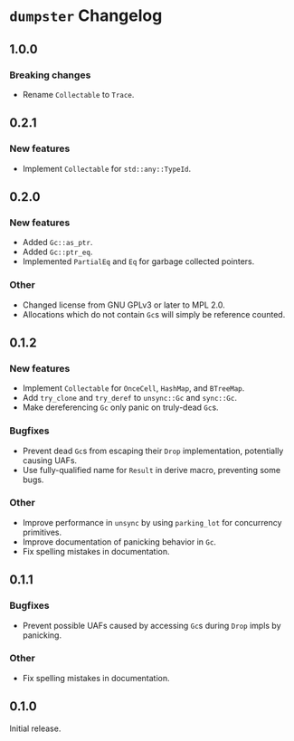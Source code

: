 # `dumpster` Changelog

## 1.0.0

### Breaking changes

-   Rename `Collectable` to `Trace`.

## 0.2.1

### New features

-   Implement `Collectable` for `std::any::TypeId`.

## 0.2.0

### New features

-   Added `Gc::as_ptr`.
-   Added `Gc::ptr_eq`.
-   Implemented `PartialEq` and `Eq` for garbage collected pointers.

### Other

-   Changed license from GNU GPLv3 or later to MPL 2.0.
-   Allocations which do not contain `Gc`s will simply be reference counted.

## 0.1.2

### New features

-   Implement `Collectable` for `OnceCell`, `HashMap`, and `BTreeMap`.
-   Add `try_clone` and `try_deref` to `unsync::Gc` and `sync::Gc`.
-   Make dereferencing `Gc` only panic on truly-dead `Gc`s.

### Bugfixes

-   Prevent dead `Gc`s from escaping their `Drop` implementation, potentially causing UAFs.
-   Use fully-qualified name for `Result` in derive macro, preventing some bugs.

### Other

-   Improve performance in `unsync` by using `parking_lot` for concurrency primitives.
-   Improve documentation of panicking behavior in `Gc`.
-   Fix spelling mistakes in documentation.

## 0.1.1

### Bugfixes

-   Prevent possible UAFs caused by accessing `Gc`s during `Drop` impls by panicking.

### Other

-   Fix spelling mistakes in documentation.

## 0.1.0

Initial release.
